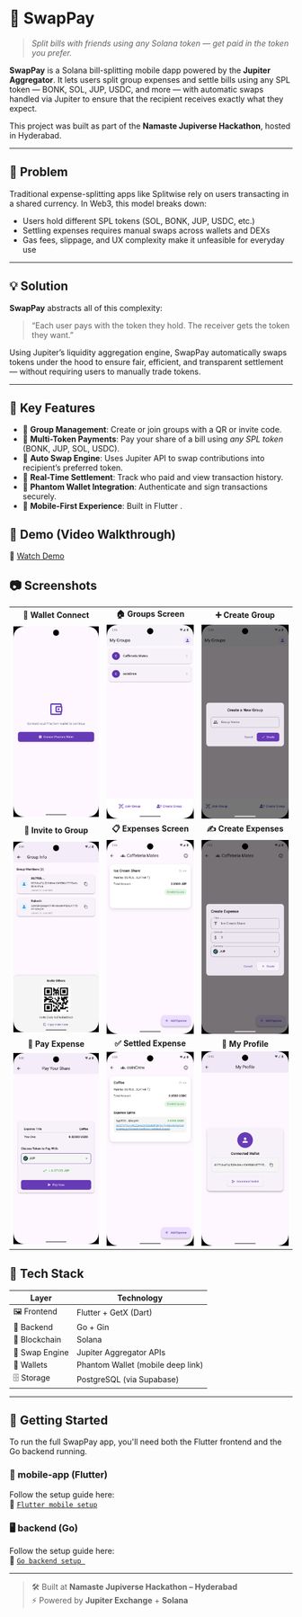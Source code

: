 # 🔁 SwapPay

> _Split bills with friends using any Solana token — get paid in the token you prefer._

**SwapPay** is a Solana bill-splitting mobile dapp  powered by the **Jupiter Aggregator**. It lets users split group expenses and settle bills using any SPL token — BONK, SOL, JUP, USDC, and more — with automatic swaps handled via Jupiter to ensure that the recipient receives exactly what they expect.

This project was built as part of the **Namaste Jupiverse Hackathon**, hosted in Hyderabad.

---

## 🧩 Problem

Traditional expense-splitting apps like Splitwise rely on users transacting in a shared currency. In Web3, this model breaks down:

- Users hold different SPL tokens (SOL, BONK, JUP, USDC, etc.)
- Settling expenses requires manual swaps across wallets and DEXs
- Gas fees, slippage, and UX complexity make it unfeasible for everyday use

---

## 💡 Solution

**SwapPay** abstracts all of this complexity:

> “Each user pays with the token they hold. The receiver gets the token they want.”

Using Jupiter’s liquidity aggregation engine, SwapPay automatically swaps tokens under the hood to ensure fair, efficient, and transparent settlement — without requiring users to manually trade tokens.

---


## 🌟 Key Features

- 👥 **Group Management**: Create or join groups with a QR or invite code.
- 💸 **Multi-Token Payments**: Pay your share of a bill using *any SPL token* (BONK, JUP, SOL, USDC).
- 🔄 **Auto Swap Engine**: Uses Jupiter API to swap contributions into recipient’s preferred token.
- 🧾 **Real-Time Settlement**: Track who paid and view transaction history.
- 🔐 **Phantom Wallet Integration**: Authenticate and sign transactions securely.
- 📱 **Mobile-First Experience**: Built in Flutter .

## 🎥 Demo (Video Walkthrough)
🔗 [Watch Demo](https://www.loom.com/share/27e5140ccf454c74b6ef86332f6930d4)


## 📷 Screenshots

<div align="center">

<table>
  <tr>
    <td align="center"><strong>🔐 Wallet Connect</strong></td>
    <td align="center"><strong>🏠 Groups Screen</strong></td>
    <td align="center"><strong>➕ Create Group</strong></td>
  </tr>
  <tr>
    <td><img src="mobile-app/screenshots/wallet_connect.png" width="200" /></td>
    <td><img src="mobile-app/screenshots/groups_screen.png" width="200" /></td>
    <td><img src="mobile-app/screenshots/create_group.png" width="200" /></td>
  </tr>
  <tr>
    <td align="center"><strong>📨 Invite to Group</strong></td>
    <td align="center"><strong>📋 Expenses Screen</strong></td>
    <td align="center"><strong>✍️ Create Expenses</strong></td>
  </tr>
  <tr>
    <td><img src="mobile-app/screenshots/invite_group.png" width="200" /></td>
    <td><img src="mobile-app/screenshots/expenses_screen.png" width="200" /></td>
    <td><img src="mobile-app/screenshots/create_expenses.png" width="200" /></td>
  </tr>
  <tr>
    <td align="center" ><strong>💸 Pay Expense</strong></td>
    <td align="center" ><strong>✅ Settled Expense</strong></td>
    <td align="center" ><strong>👤 My Profile</strong></td>
  </tr>
  <tr>
    <td  align="center"><img src="mobile-app/screenshots/pay_expense.png" width="200" /></td>
    <td  align="center"><img src="mobile-app/screenshots/settled_expense.png" width="200" /></td>
    <td  align="center"><img src="mobile-app/screenshots/my_profile.png" width="200" /></td>
  </tr>
</table>

</div>

## 🧱 Tech Stack

| Layer          | Technology                      |
|----------------|----------------------------------|
| 🖼 Frontend     | Flutter + GetX (Dart)            |
| 🔧 Backend      | Go + Gin                        |
| 🔗 Blockchain   | Solana                          |
| 💱 Swap Engine  | Jupiter Aggregator APIs         |
| 🧠 Wallets      | Phantom Wallet (mobile deep link)|
| 🗄️ Storage      | PostgreSQL (via Supabase)        |

---

## 🚀 Getting Started

To run the full SwapPay app, you'll need both the Flutter frontend and the Go backend running.

### 📱 mobile-app (Flutter)

Follow the setup guide here:  
🔗 [`Flutter mobile setup`](./mobile-app/README.md)

### 🖥 backend (Go)

Follow the setup guide here:  
🔗 [`Go backend setup `](./backend/README.md)


---




> 🛠 Built at **Namaste Jupiverse Hackathon – Hyderabad**  
> ⚡ Powered by **Jupiter Exchange** + **Solana**
